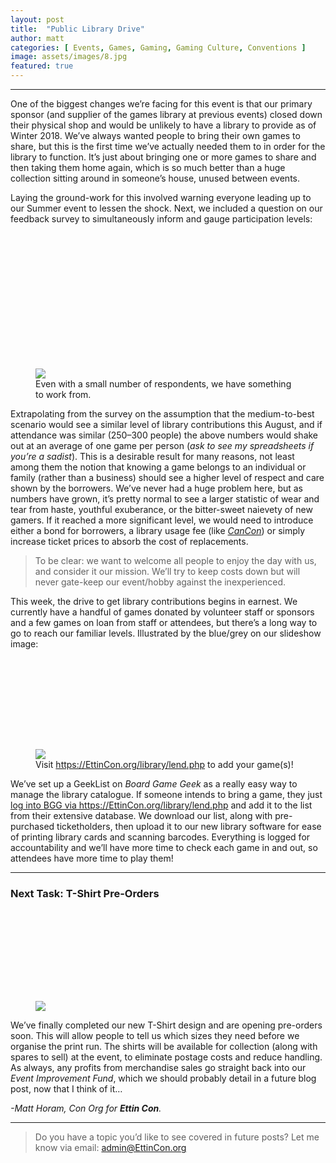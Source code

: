 ```yaml
---
layout: post
title:  "Public Library Drive"
author: matt
categories: [ Events, Games, Gaming, Gaming Culture, Conventions ]
image: assets/images/8.jpg
featured: true
---
```


<section name="2145" class="section section--body section--first"><div class="section-divider"><hr class="section-divider"></div><div class="section-content"><div class="section-inner sectionLayout--insetColumn"><p name="b159" id="b159" class="graf graf--p graf-after--h3">One of the biggest changes we’re facing for this event is that our primary sponsor (and supplier of the games library at previous events) closed down their physical shop and would be unlikely to have a library to provide as of Winter 2018. We’ve always wanted people to bring their own games to share, but this is the first time we’ve actually needed them to in order for the library to function. It’s just about bringing one or more games to share and then taking them home again, which is so much better than a huge collection sitting around in someone’s house, unused between events.</p><p name="93cb" id="93cb" class="graf graf--p graf-after--p">Laying the ground-work for this involved warning everyone leading up to our Summer event to lessen the shock. Next, we included a question on our feedback survey to simultaneously inform and gauge participation levels:</p><figure name="e384" id="e384" class="graf graf--figure graf-after--p"><div class="aspectRatioPlaceholder is-locked" style="max-width: 642px; max-height: 329px;"><div class="aspectRatioPlaceholder-fill" style="padding-bottom: 51.2%;"></div><img class="graf-image" data-image-id="1*0yIdxlBLWKM9sINl46jqQA.png" data-width="642" data-height="329" src="https://cdn-images-1.medium.com/max/800/1*0yIdxlBLWKM9sINl46jqQA.png"></div><figcaption class="imageCaption">Even with a small number of respondents, we have something to work from.</figcaption></figure><p name="5db3" id="5db3" class="graf graf--p graf-after--figure">Extrapolating from the survey on the assumption that the medium-to-best scenario would see a similar level of library contributions this August, and if attendance was similar (250–300 people) the above numbers would shake out at an average of one game per person (<em class="markup--em markup--p-em">ask to see my spreadsheets if you’re a sadist</em>). This is a desirable result for many reasons, not least among them the notion that knowing a game belongs to an individual or family (rather than a business) should see a higher level of respect and care shown by the borrowers. We’ve never had a huge problem here, but as numbers have grown, it’s pretty normal to see a larger statistic of wear and tear from haste, youthful exuberance, or the bitter-sweet naievety of new gamers. If it reached a more significant level, we would need to introduce either a bond for borrowers, a library usage fee (like <a href="http://www.cgs.asn.au/Cancon/board-games-library/" data-href="http://www.cgs.asn.au/Cancon/board-games-library/" class="markup--anchor markup--p-anchor" rel="noopener" target="_blank"><em class="markup--em markup--p-em">CanCon</em></a>) or simply increase ticket prices to absorb the cost of replacements.</p><blockquote name="698c" id="698c" class="graf graf--blockquote graf-after--p">To be clear: we want to welcome all people to enjoy the day with us, and consider it our mission. We’ll try to keep costs down but will never gate-keep our event/hobby against the inexperienced.</blockquote><p name="970b" id="970b" class="graf graf--p graf-after--blockquote">This week, the drive to get library contributions begins in earnest. We currently have a handful of games donated by volunteer staff or sponsors and a few games on loan from staff or attendees, but there’s a long way to go to reach our familiar levels. Illustrated by the blue/grey on our slideshow image:</p><figure name="fd5d" id="fd5d" class="graf graf--figure graf-after--p"><div class="aspectRatioPlaceholder is-locked" style="max-width: 700px; max-height: 241px;"><div class="aspectRatioPlaceholder-fill" style="padding-bottom: 34.4%;"></div><img class="graf-image" data-image-id="1*8JuaaJX8Z3JuJ94bmvRJnA.png" data-width="1600" data-height="550" data-is-featured="true" src="https://cdn-images-1.medium.com/max/800/1*8JuaaJX8Z3JuJ94bmvRJnA.png"></div><figcaption class="imageCaption">Visit <a href="https://EttinCon.org/library/lend.php" data-href="https://EttinCon.org/library/lend.php" class="markup--anchor markup--figure-anchor" rel="nofollow noopener" target="_blank">https://EttinCon.org/library/lend.php</a> to add your game(s)!</figcaption></figure><p name="f514" id="f514" class="graf graf--p graf-after--figure graf--trailing">We’ve set up a GeekList on <em class="markup--em markup--p-em">Board Game Geek</em> as a really easy way to manage the library catalogue. If someone intends to bring a game, they just <a href="https://EttinCon.org/library/lend.php" data-href="https://EttinCon.org/library/lend.php" class="markup--anchor markup--p-anchor" rel="noopener" target="_blank">log into BGG via https://EttinCon.org/library/lend.php</a> and add it to the list from their extensive database. We download our list, along with pre-purchased ticketholders, then upload it to our new library software for ease of printing library cards and scanning barcodes. Everything is logged for accountability and we’ll have more time to check each game in and out, so attendees have more time to play them!</p></div></div></section><section name="ae1f" class="section section--body"><div class="section-divider"><hr class="section-divider"></div><div class="section-content"><div class="section-inner sectionLayout--insetColumn"><h3 name="9041" id="9041" class="graf graf--h3 graf--leading">Next Task: T-Shirt Pre-Orders</h3><figure name="b481" id="b481" class="graf graf--figure graf-after--h3"><div class="aspectRatioPlaceholder is-locked" style="max-width: 700px; max-height: 241px;"><div class="aspectRatioPlaceholder-fill" style="padding-bottom: 34.4%;"></div><img class="graf-image" data-image-id="1*fZeKBSggftVufWTzPQdwXA.png" data-width="1600" data-height="550" src="https://cdn-images-1.medium.com/max/800/1*fZeKBSggftVufWTzPQdwXA.png"></div></figure><p name="e13a" id="e13a" class="graf graf--p graf-after--figure">We’ve finally completed our new T-Shirt design and are opening pre-orders soon. This will allow people to tell us which sizes they need before we organise the print run. The shirts will be available for collection (along with spares to sell) at the event, to eliminate postage costs and reduce handling. As always, any profits from merchandise sales go straight back into our <em class="markup--em markup--p-em">Event Improvement Fund</em>, which we should probably detail in a future blog post, now that I think of it…</p><p name="6499" id="6499" class="graf graf--p graf-after--p graf--trailing"><em class="markup--em markup--p-em">-Matt Horam, Con Org for </em><strong class="markup--strong markup--p-strong"><em class="markup--em markup--p-em">Ettin Con</em></strong><em class="markup--em markup--p-em">.</em></p></div></div></section><section name="a4e4" class="section section--body section--last"><div class="section-divider"><hr class="section-divider"></div><div class="section-content"><div class="section-inner sectionLayout--insetColumn"><blockquote name="b256" id="b256" class="graf graf--blockquote graf--leading graf--trailing">Do you have a topic you’d like to see covered in future posts? Let me know via email: <a href="mailto:admin@EttinCon.org" data-href="mailto:admin@EttinCon.org" class="markup--anchor markup--blockquote-anchor" target="_blank">admin@EttinCon.org</a></blockquote></div></div></section>